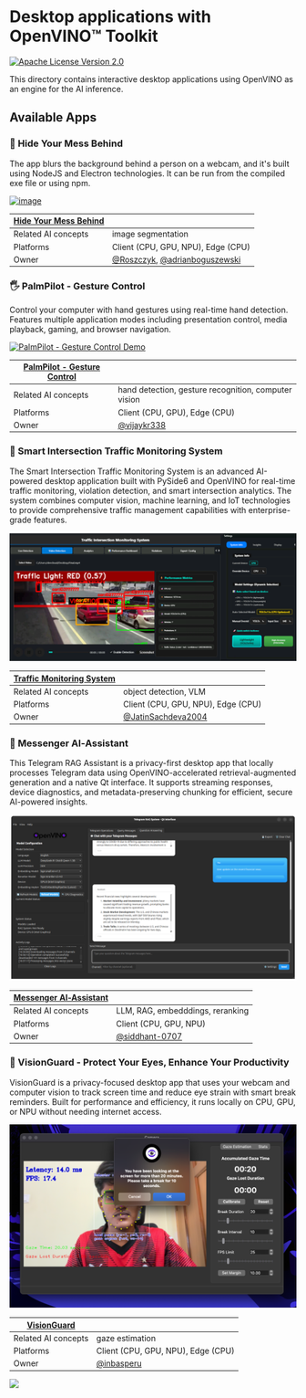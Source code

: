 # Desktop applications with OpenVINO™ Toolkit

[![Apache License Version 2.0](https://img.shields.io/badge/license-Apache_2.0-green.svg)](https://github.com/openvinotoolkit/openvino_build_deploy/blob/master/LICENSE.txt)

This directory contains interactive desktop applications using OpenVINO as an engine for the AI inference. 

## Available Apps

### 🔮 Hide Your Mess Behind

The app blurs the background behind a person on a webcam, and it's built using NodeJS and Electron technologies. It can be run from the compiled exe file or using npm.

[![image](https://github.com/user-attachments/assets/e6925e6b-0d81-41da-b9b0-c4f21f173681)](hide_your_mess_behind)

| [Hide Your Mess Behind](hide_your_mess_behind) |                                                                                            |
|--------------------------------------|------------------------------------------------------------------------------------------------------|
| Related AI concepts                  | image segmentation                                                                                   |
| Platforms                            | Client (CPU, GPU, NPU), Edge (CPU)                                                                   |
| Owner                                | [@Roszczyk](https://github.com/Roszczyk), [@adrianboguszewski](https://github.com/adrianboguszewski) |

### 🖐️ PalmPilot - Gesture Control

Control your computer with hand gestures using real-time hand detection. Features multiple application modes including presentation control, media playback, gaming, and browser navigation.

[![PalmPilot - Gesture Control Demo](https://img.youtube.com/vi/U29NRoX4sjk/maxresdefault.jpg)](https://www.youtube.com/watch?v=U29NRoX4sjk)

| [PalmPilot - Gesture Control](palm_pilot) |                                                 |
|--------------------------------------|------------------------------------------------------|
| Related AI concepts                  | hand detection, gesture recognition, computer vision |
| Platforms                            | Client (CPU, GPU), Edge (CPU)                        |
| Owner                                | [@vijaykr338](https://github.com/vijaykr338)         |

### 🚦 Smart Intersection Traffic Monitoring System

The Smart Intersection Traffic Monitoring System is an advanced AI-powered desktop application built with PySide6 and OpenVINO for real-time traffic monitoring, violation detection, and smart intersection analytics. The system combines computer vision, machine learning, and IoT technologies to provide comprehensive traffic management capabilities with enterprise-grade features.

[![image](https://raw.githubusercontent.com/JatinSachdeva2004/GSoC-Traffic_Intersection_Monitoring/main/qt_app_pyside1/resources/dashboard.png)](https://github.com/JatinSachdeva2004/GSoC-Traffic_Intersection_Monitoring)

| [Traffic Monitoring System](https://github.com/JatinSachdeva2004/GSoC-Traffic_Intersection_Monitoring) | |
|--------------------------------------|-------------------------------------------------------------------|
| Related AI concepts                  | object detection, VLM                                             |
| Platforms                            | Client (CPU, GPU, NPU), Edge (CPU)                                |
| Owner                                | [@JatinSachdeva2004](https://github.com/JatinSachdeva2004)        |

### 💬 Messenger AI‑Assistant

This Telegram RAG Assistant is a privacy-first desktop app that locally processes Telegram data using OpenVINO-accelerated retrieval-augmented generation and a native Qt interface. It supports streaming responses, device diagnostics, and metadata-preserving chunking for efficient, secure AI-powered insights.

[![image](https://raw.githubusercontent.com/siddhant-0707/openvino_messenger_assistant/main/docs/images/chat-sample.png)](https://github.com/siddhant-0707/openvino_messenger_assistant)

| [Messenger AI‑Assistant](https://github.com/siddhant-0707/openvino_messenger_assistant) | |
|--------------------------------------|----------------------------------------------------|
| Related AI concepts                  | LLM, RAG, embedddings, reranking                   |
| Platforms                            | Client (CPU, GPU, NPU)                             |
| Owner                                | [@siddhant-0707](https://github.com/siddhant-0707) |

### 👀 VisionGuard - Protect Your Eyes, Enhance Your Productivity

VisionGuard is a privacy-focused desktop app that uses your webcam and computer vision to track screen time and reduce eye strain with smart break reminders. Built for performance and efficiency, it runs locally on CPU, GPU, or NPU without needing internet access.

[![image](https://github.com/inbasperu/VisionGuard/blob/main/docs/images/app_notification_alert.png)](https://github.com/inbasperu/VisionGuard)

| [VisionGuard](https://github.com/inbasperu/VisionGuard) |                         |
|--------------------------------------|--------------------------------------------|
| Related AI concepts                  | gaze estimation                            |
| Platforms                            | Client (CPU, GPU, NPU), Edge (CPU)         |
| Owner                                | [@inbasperu](https://github.com/inbasperu) |

[//]: # (telemetry pixel)
<img referrerpolicy="no-referrer-when-downgrade" src="https://static.scarf.sh/a.png?x-pxid=7003a37c-568d-40a5-9718-0d021d8589ca&project=apps&file=README.md" />
